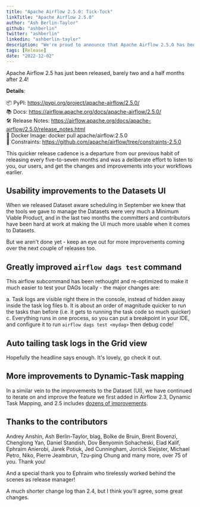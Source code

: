 ```yaml
---
title: "Apache Airflow 2.5.0: Tick-Tock"
linkTitle: "Apache Airflow 2.5.0"
author: "Ash Berlin-Taylor"
github: "ashberlin"
twitter: "ashberlin"
linkedin: "ashberlin-taylor"
description: "We're proud to announce that Apache Airflow 2.5.0 has been released with many quality of life changes."
tags: [Release]
date: "2022-12-02"
---
```


Apache Airflow 2.5 has just been released, barely two and a half months after 2.4!


**Details**:

📦 PyPI: https://pypi.org/project/apache-airflow/2.5.0/ \
📚 Docs: https://airflow.apache.org/docs/apache-airflow/2.5.0/ \
🛠️ Release Notes: https://airflow.apache.org/docs/apache-airflow/2.5.0/release_notes.html \
🐳 Docker Image: docker pull apache/airflow:2.5.0 \
🚏 Constraints: https://github.com/apache/airflow/tree/constraints-2.5.0

This quicker release cadence is a departure from our previous habit of releasing every five-to-seven months and was a deliberate effort to listen to you, our users, and get the changes and improvements into your workflows earlier.

## Usability improvements to the Datasets UI

When we released Dataset aware scheduling in September we knew that the tools we gave to manage the Datasets were very much a Minimum Viable Product, and in the last two months the committers and contributors have been hard at work at making the UI much more usable when it comes to Datasets.

But we aren't done yet - keep an eye out for more improvements coming over the next couple of releases too.

## Greatly improved `airflow dags test` command

This airflow subcommand has been rethought and re-optimized to make it much easier to test your DAGs locally - the major changes are:

a. Task logs are visible right there in the console, instead of hidden away inside the task log files
b. It is about an order of magnitude quicker to run the tasks than before (i.e. it gets to running the task code so much quicker)
c. Everything runs in one process, so you can put a breakpoint in your IDE, and configure it to run `airflow dags test <mydag>` then debug code!

## Auto tailing task logs in the Grid view

Hopefully the headline says enough. It's lovely, go check it out.

## More improvements to Dynamic-Task mapping

In a similar vein to the improvements to the Dataset (UI), we have continued to iterate on and improve the feature we first added in Airflow 2.3, Dynamic Task Mapping, and 2.5 includes [dozens of improvements](https://github.com/apache/airflow/pulls?q=is%3Apr+author%3Auranusjr+is%3Aclosed+milestone%3A%22Airflow+2.5.0%22).


## Thanks to the contributors

Andrey Anshin, Ash Berlin-Taylor, blag, Bolke de Bruin, Brent Bovenzi, Chenglong Yan, Daniel Standish, Dov Benyomin Sohacheski, Elad Kalif, Ephraim Anierobi, Jarek Potiuk, Jed Cunningham, Jorrick Sleijster, Michael Petro, Niko, Pierre Jeambrun, Tzu-ping Chung and many more, over 75 of you. Thank you!

And a special thank you to Ephraim who tirelessly worked behind the scenes as release manager!

A much shorter change log than 2.4, but I think you'll agree, some great changes.
